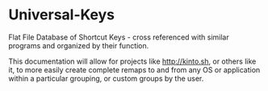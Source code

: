 # Universal-Keys
Flat File Database of Shortcut Keys - cross referenced with similar programs and organized by their function.

This documentation will allow for projects like http://kinto.sh, or others like it, to more easily create complete remaps to and from any OS or application within a particular grouping, or custom groups by the user.